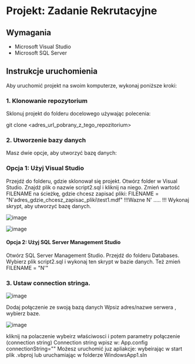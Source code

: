 # Projekt: Zadanie Rekrutacyjne

## Wymagania
- Microsoft Visual Studio
- Microsoft SQL Server

## Instrukcje uruchomienia

Aby uruchomić projekt na swoim komputerze, wykonaj poniższe kroki:

### 1. Klonowanie repozytorium
Sklonuj projekt do folderu docelowego używając polecenia:

git clone <adres_url_pobrany_z_tego_repozitorium>

### 2. Utworzenie bazy danych
Masz dwie opcje, aby utworzyć bazę danych:

### Opcja 1: Użyj Visual Studio
Przejdź do folderu, gdzie sklonował się projekt.
Otwórz folder w Visual Studio.
Znajdź plik o nazwie script2.sql i kliknij na niego.
Zmień wartość FILENAME na ścieżkę, gdzie chcesz zapisać pliki:
FILENAME = "N'adres_gdzie_chcesz_zapisac_pliki\test1.mdf"   !!!Wazne N' ..... !!!
Wykonaj skrypt, aby utworzyć bazę danych.


![image](https://github.com/user-attachments/assets/315e8a3b-11be-4c09-b955-be742228ab67)


![image](https://github.com/user-attachments/assets/5faeb263-04f0-4ca4-a357-48568dd1ec33)


#### Opcja 2: Użyj SQL Server Management Studio
Otwórz SQL Server Management Studio.
Przejdź do folderu Databases.
Wybierz plik script2.sql i wykonaj ten skrypt w bazie danych.
Też zmień FILENAME = "N'"

### 3. Ustaw connection stringa.

![image](https://github.com/user-attachments/assets/fb11d5eb-9c60-400f-ab22-e530b986e365)

Dodaj połączenie ze swoją bazą danych
Wpsiz adres/nazwe serwera , wybierz baze.

![image](https://github.com/user-attachments/assets/bb4428fb-a4cd-4fb1-84fd-90bc54c6f593)

kliknij na polaczenie wybeirz właściwosci i potem parametry połączenie (connection string)
Connection string wpisz w:
App.config 
connectionString="<miejsce na connection stringa>"
Możesz uruchomić juz apliakcje: wybeirając w start plik .vbproj lub uruchamiając w folderze WindowsApp1.sln
